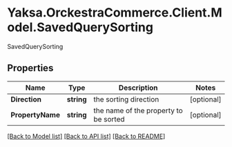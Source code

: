 # Yaksa.OrckestraCommerce.Client.Model.SavedQuerySorting
SavedQuerySorting

## Properties

Name | Type | Description | Notes
------------ | ------------- | ------------- | -------------
**Direction** | **string** | the sorting direction | [optional] 
**PropertyName** | **string** | the name of the property to be sorted | [optional] 

[[Back to Model list]](../README.md#documentation-for-models) [[Back to API list]](../README.md#documentation-for-api-endpoints) [[Back to README]](../README.md)


